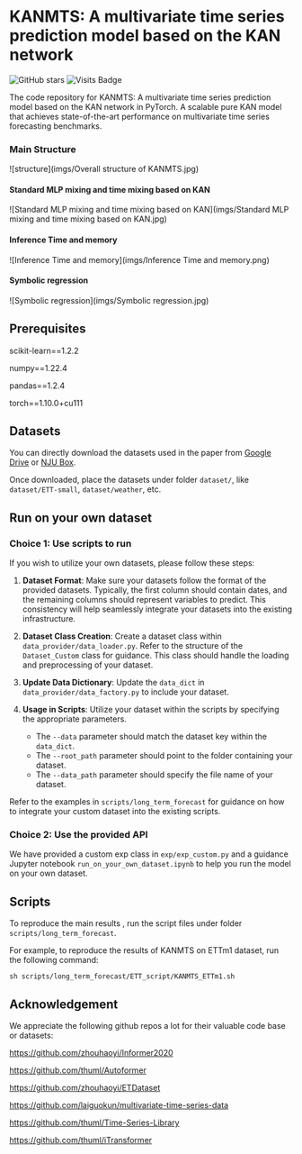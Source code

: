 #  KANMTS: A multivariate time series prediction model based on the KAN network

![GitHub stars](https://img.shields.io/github/stars/Secilia-Cxy/SOFTS.svg) ![Visits Badge](https://badges.pufler.dev/visits/Secilia-Cxy/SOFTS)


The code repository for KANMTS: A multivariate time series prediction model based on the KAN network in PyTorch. A scalable pure KAN model that achieves state-of-the-art performance on multivariate time series forecasting benchmarks. 


### Main Structure

![structure](imgs/Overall structure of KANMTS.jpg)

#### Standard MLP mixing and time mixing based on KAN

![Standard MLP mixing and time mixing based on KAN](imgs/Standard MLP mixing and time mixing based on KAN.jpg)

#### Inference Time and memory

![Inference Time and memory](imgs/Inference Time and memory.png)

#### Symbolic regression

![Symbolic regression](imgs/Symbolic regression.jpg)

## Prerequisites

scikit-learn==1.2.2

numpy==1.22.4

pandas==1.2.4

torch==1.10.0+cu111

## Datasets

You can directly download the datasets used in the paper from [Google Drive](https://drive.google.com/drive/folders/1QPM7MMKlzVffdzbGGkzARDuIqiYRed_f?usp=drive_link) or [NJU Box](https://box.nju.edu.cn/d/abc2bbd7cff6461eb4da/). 

Once downloaded, place the datasets under folder `dataset/`, like `dataset/ETT-small`, `dataset/weather`, etc.

## Run on your own dataset

### Choice 1: Use scripts to run
If you wish to utilize your own datasets, please follow these steps:

1. **Dataset Format**: Make sure your datasets follow the format of the provided datasets. Typically, the first column should contain dates, and the remaining columns should represent variables to predict. This consistency will help seamlessly integrate your datasets into the existing infrastructure.

2. **Dataset Class Creation**: Create a dataset class within `data_provider/data_loader.py`. Refer to the structure of the `Dataset_Custom` class for guidance. This class should handle the loading and preprocessing of your dataset.

3. **Update Data Dictionary**: Update the `data_dict` in `data_provider/data_factory.py` to include your dataset. 

4. **Usage in Scripts**: Utilize your dataset within the scripts by specifying the appropriate parameters. 
   - The `--data` parameter should match the dataset key within the `data_dict`.
   - The `--root_path` parameter should point to the folder containing your dataset.
   - The `--data_path` parameter should specify the file name of your dataset.

Refer to the examples in `scripts/long_term_forecast` for guidance on how to integrate your custom dataset into the existing scripts.

### Choice 2: Use the provided API
We have provided a custom exp class in `exp/exp_custom.py` and a guidance Jupyter notebook `run_on_your_own_dataset.ipynb` to help you run the model on your own dataset.

## Scripts

To reproduce the main results , run the script files under folder `scripts/long_term_forecast`.

For example, to reproduce the results of KANMTS on ETTm1 dataset, run the following command:

```sh scripts/long_term_forecast/ETT_script/KANMTS_ETTm1.sh```

## Acknowledgement

We appreciate the following github repos a lot for their valuable code base or datasets:

https://github.com/zhouhaoyi/Informer2020

https://github.com/thuml/Autoformer

https://github.com/zhouhaoyi/ETDataset

https://github.com/laiguokun/multivariate-time-series-data

https://github.com/thuml/Time-Series-Library

https://github.com/thuml/iTransformer


